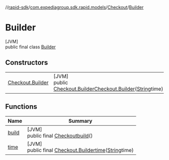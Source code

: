 //[rapid-sdk](../../../../index.md)/[com.expediagroup.sdk.rapid.models](../../index.md)/[Checkout](../index.md)/[Builder](index.md)

# Builder

[JVM]\
public final class [Builder](index.md)

## Constructors

| | |
|---|---|
| [Checkout.Builder](-checkout.-builder.md) | [JVM]<br>public [Checkout.Builder](index.md)[Checkout.Builder](-checkout.-builder.md)([String](https://docs.oracle.com/javase/8/docs/api/java/lang/String.html)time) |

## Functions

| Name | Summary |
|---|---|
| [build](build.md) | [JVM]<br>public final [Checkout](../index.md)[build](build.md)() |
| [time](time.md) | [JVM]<br>public final [Checkout.Builder](index.md)[time](time.md)([String](https://docs.oracle.com/javase/8/docs/api/java/lang/String.html)time) |
